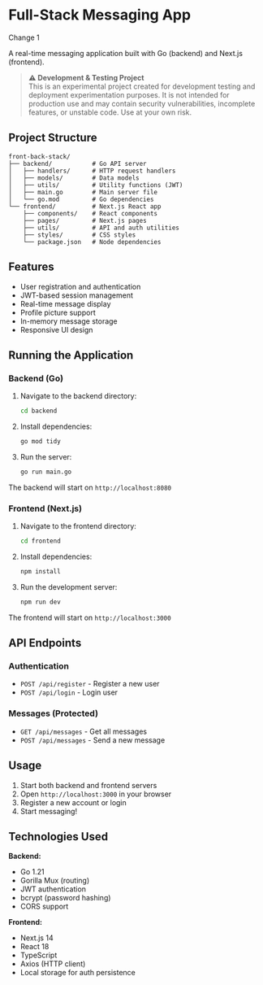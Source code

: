 # Full-Stack Messaging App

Change 1

A real-time messaging application built with Go (backend) and Next.js (frontend).

> **⚠️ Development & Testing Project**  
> This is an experimental project created for development testing and deployment
> experimentation purposes. It is not intended for production use and may
> contain security vulnerabilities, incomplete features, or unstable code. Use
> at your own risk.

## Project Structure

```
front-back-stack/
├── backend/           # Go API server
│   ├── handlers/      # HTTP request handlers
│   ├── models/        # Data models
│   ├── utils/         # Utility functions (JWT)
│   ├── main.go        # Main server file
│   └── go.mod         # Go dependencies
└── frontend/          # Next.js React app
    ├── components/    # React components
    ├── pages/         # Next.js pages
    ├── utils/         # API and auth utilities
    ├── styles/        # CSS styles
    └── package.json   # Node dependencies
```

## Features

- User registration and authentication
- JWT-based session management
- Real-time message display
- Profile picture support
- In-memory message storage
- Responsive UI design

## Running the Application

### Backend (Go)

1. Navigate to the backend directory:
   ```bash
   cd backend
   ```

2. Install dependencies:
   ```bash
   go mod tidy
   ```

3. Run the server:
   ```bash
   go run main.go
   ```

The backend will start on `http://localhost:8080`

### Frontend (Next.js)

1. Navigate to the frontend directory:
   ```bash
   cd frontend
   ```

2. Install dependencies:
   ```bash
   npm install
   ```

3. Run the development server:
   ```bash
   npm run dev
   ```

The frontend will start on `http://localhost:3000`

## API Endpoints

### Authentication
- `POST /api/register` - Register a new user
- `POST /api/login` - Login user

### Messages (Protected)
- `GET /api/messages` - Get all messages
- `POST /api/messages` - Send a new message

## Usage

1. Start both backend and frontend servers
2. Open `http://localhost:3000` in your browser
3. Register a new account or login
4. Start messaging!

## Technologies Used

**Backend:**
- Go 1.21
- Gorilla Mux (routing)
- JWT authentication
- bcrypt (password hashing)
- CORS support

**Frontend:**
- Next.js 14
- React 18
- TypeScript
- Axios (HTTP client)
- Local storage for auth persistence
